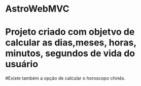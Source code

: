 # AstroWebMVC
# Projeto criado com objetvo de calcular as dias,meses, horas, minutos, segundos de vida do usuário
#Existe também a opção de calcular o horoscopo chinês.
